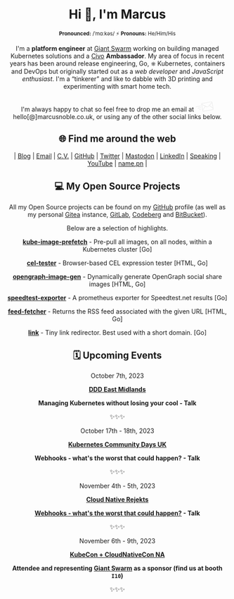 <div align="center">

# Hi 👋, I'm Marcus

<sup>**Pronounced:** /ˈmɑːkəs/ ⚡️ **Pronouns:** He/Him/His</sup>

I'm a <strong>platform engineer</strong> at <a href="https://giantswarm.io">Giant Swarm</a> working on building managed Kubernetes solutions and a <a href="https://civo.com">Civo</a> <strong>Ambassador</strong>. My area of focus in recent years has been around release engineering, Go, ⎈ Kubernetes, containers and DevOps but originally started out as a <em>web developer</em> and <em>JavaScript enthusiast</em>. I'm a “tinkerer” and like to dabble with 3D printing and experimenting with smart home tech.<br/><br/>
I'm always happy to chat so feel free to drop me an email at <span class="email-link"><svg viewBox="0 0 64 50" height="32" style="fill:#ededed"><path d="m64 39.7-4-22.4c-.4-2-2.4-3.5-4.5-3l-31.7 5.5a4 4 0 0 0-3.2 4.1l4 22.8a3.8 3.8 0 0 0 4.5 3l31.7-5.5a3.8 3.8 0 0 0 3.1-4.5zm-2.7-3.6-10.7-8.2 7.7-8.6 3 16.8zM24 21.8l32-5.6h.3a2 2 0 0 1 1.5.7c-1 1.1-9.4 10.8-13.4 14.6-1 1-2.6 1.3-4 .6l-17.7-8.7a1.8 1.8 0 0 1 1.5-1.6zm-1.1 4 10.5 5.3L26 42.8l-3-17zm38.7 15.7c-.3.4-.7.6-1.2.7l-31.8 5.6a1.9 1.9 0 0 1-2.1-1.5l-.1-.6 8.8-13.8 4.2 2a5.6 5.6 0 0 0 6.1-1c1-.9 2.3-2.1 3.6-3.6L61.8 39l.2 1c0 .6 0 1-.3 1.5zM19 29.9a1 1 0 0 0-1.2-.8l-17 3a1 1 0 1 0 .4 2l17-3c.5-.2.9-.7.8-1.2zm1 5.8a1 1 0 0 0-1.1-.9L8.7 36.6a1 1 0 1 0 .3 2l10.2-1.8c.6 0 1-.6.8-1.1zm-.1 4.9L13 41.8a1 1 0 1 0 .3 2l6.8-1.2a1 1 0 1 0-.3-2z"></path></svg> hello[@]marcusnoble.co.uk</span>, or using any of the other social links below.


## 🌐 Find me around the web

| <a href="https://marcusnoble.co.uk" rel="me" title="My articles on my Blog">Blog</a> | <a href="mailto:hello@marcusnoble.co.uk" rel="me" title="Email me">Email</a> | <a href="https://cv.marcusnoble.co.uk" rel="me" title="My CV">C.V.</a> | <a href="https://www.github.com/AverageMarcus" rel="me" title="AverageMarcus on GitHub">GitHub</a> | <a href="https://twitter.com/Marcus_Noble_" rel="me" title="@Marcus_Noble_ on Twitter">Twitter</a> | <a href="https://k8s.social/@Marcus" rel="me" title="@marcus@k8s.social on Mastodon">Mastodon</a> | <a href="https://www.linkedin.com/in/marcusnoble/" rel="me" title="Connect with me on Linkedin">LinkedIn</a> | <a href="https://speaking.marcusnoble.co.uk" rel="me" title="View my previous talks">Speaking</a> | <a href="https://youtube.com/playlist?list=PLT41C0Ggz5wa66-AU5xapbOuzkUKUPLzi" rel="me" title="My appearances on YouTube">YouTube</a> | <a href="https://name.pn/marcus-noble" rel="me" title="More about my name and pronouns">name.pn</a> | 

## 💻 My Open Source Projects

All my Open Source projects can be found on my <a href="https://github.com/AverageMarcus">GitHub</a> profile (as well as my personal <a href="https://git.cluster.fun">Gitea</a> instance, <a href="https://gitlab.com/AverageMarcus">GitLab</a>, <a href="https://codeberg.org/AverageMarcus">Codeberg</a> and <a href="https://bitbucket.org/AverageMarcus/workspace/projects/PROJ">BitBucket</a>).

Below are a selection of highlights.


[**kube-image-prefetch**](https://github.com/AverageMarcus/kube-image-prefetch) - Pre-pull all images, on all nodes, within a Kubernetes cluster [Go]

[**cel-tester**](https://github.com/AverageMarcus/cel-tester) - Browser-based CEL expression tester [HTML, Go]

[**opengraph-image-gen**](https://github.com/AverageMarcus/opengraph-image-gen) - Dynamically generate OpenGraph social share images [HTML, Go]

[**speedtest-exporter**](https://github.com/AverageMarcus/speedtest-exporter) - A prometheus exporter for Speedtest.net results [Go]

[**feed-fetcher**](https://github.com/AverageMarcus/feed-fetcher) - Returns the RSS feed associated with the given URL [HTML, Go]

[**link**](https://github.com/AverageMarcus/link) - Tiny link redirector. Best used with a short domain. [Go]


## 🗓 Upcoming Events


<div>October 7th, 2023</div>
<div>

[**DDD East Midlands**](https://dddeastmidlands.com/)

</div>

<strong>

Managing Kubernetes without losing your cool - Talk

</strong>

✨✨✨
<div>October 17th - 18th, 2023</div>
<div>

[**Kubernetes Community Days UK**](https://community.cncf.io/events/details/cncf-kcd-uk-presents-kubernetes-community-days-uk-2023/https://community.cncf.io/events/details/cncf-kcd-uk-presents-kubernetes-community-days-uk-2023/)

</div>

<strong>

Webhooks - what's the worst that could happen? - Talk

</strong>

✨✨✨
<div>November 4th - 5th, 2023</div>
<div>

[**Cloud Native Rejekts**](https://cloud-native.rejekts.io/)

</div>

<strong>

<a href="https://cfp.cloud-native.rejekts.io/cloud-native-rejekts-na-chicago-2023/talk/XX3HWC/">Webhooks - what's the worst that could happen?</a> - Talk

</strong>

✨✨✨
<div>November 6th - 9th, 2023</div>
<div>

[**KubeCon &#43; CloudNativeCon NA**](https://events.linuxfoundation.org/kubecon-cloudnativecon-north-america/)

</div>

<strong>

Attendee and representing <a href="https://giantswarm.io/">Giant Swarm</a> as a sponsor (find us at booth `I10`)

</strong>

✨✨✨

</div>
